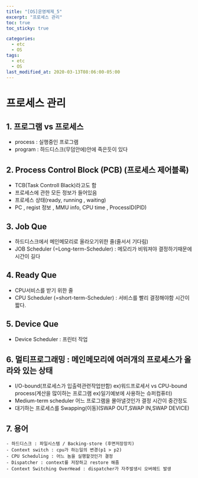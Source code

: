 ```yaml
---
title: "[OS]운영체제_5"
excerpt: "프로세스 관리"
toc: true
toc_sticky: true

categories:
  - etc
  - OS
tags:
  - etc
  - OS
last_modified_at: 2020-03-13T08:06:00-05:00
---
```


# 프로세스 관리

## 1. 프로그램 vs 프로세스
  - process : 실행중인 프로그램
  - program : 하드디스크(무덤안에)안에 죽은듯이 있다

## 2. Process Control Block (PCB) (프로세스 제어블록) 
  - TCB(Task Controll Black)라고도 함
  - 프로세스에 관한 모든 정보가 들어있음
  - 프로세스 상태(ready, running , waiting)
  - PC , regist 정보 , MMU info, CPU time , ProcessID(PID)

## 3. Job Que
  - 하드디스크에서 메인메모리로 올라오기위한 줄(줄서서 기다림)
  - JOB Scheduler (=Long-term-Scheduler) : 메모리가 비워져야 결정하기때문에 시간이 길다

## 4. Ready Que
  - CPU서비스를 받기 위한 줄
  - CPU Scheduler (=short-term-Scheduler) : 서비스를 빨리 결정해야함 시간이 짧다.
  
## 5. Device Que
  - Device Scheduler : 프린터 작업

## 6. 멀티프로그래밍 : 메인메모리에 여러개의 프로세스가 올라와 있는 상태
  - I/O-bound(프로세스가 입출력관련작업만함) ex)워드프로세서 vs CPU-bound process(계산을 많이하는 프로그램 ex)일기예보에 사용하는 슈퍼컴퓨터)
  - Medium-term scheduler 어느 프로그램을 몰아낼것인가 결정 시간이 중간정도
  - 대기하는 프로세스를 Swapping(이동)(SWAP OUT,SWAP IN,SWAP DEVICE)

## 7. 용어
    - 하드디스크 : 파일시스템 / Backing-store (후면저장장치)
    - Context switch : cpu가 하는일의 변경(p1 > p2)
    - CPU Scheduling : 어느 놈을 실행할것인가 결정
    - Dispatcher : context를 저장하고 restore 해줌
    - Context Switching OverHead : dispatcher가 자주발생시 오버헤드 발생
